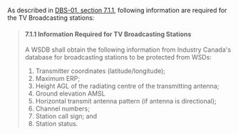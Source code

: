 As described in [DBS-01, section 7.1.1](http://www.ic.gc.ca/eic/site/smt-gst.nsf/eng/sf10928.html#s7.1), following information are required for the TV Broadcasting stations:

> #### 7.1.1 Information Required for TV Broadcasting Stations
>
> A WSDB shall obtain the following information from Industry Canada's database for broadcasting stations to be protected from WSDs:
>
> 1. Transmitter coordinates \(latitude/longitude\);
> 2. Maximum ERP;
> 3. Height AGL of the radiating centre of the transmitting antenna;
> 4. Ground elevation AMSL
> 5. Horizontal transmit antenna pattern \(if antenna is directional\);
> 6. Channel numbers;
> 7. Station call sign; and
> 8. Station status.



